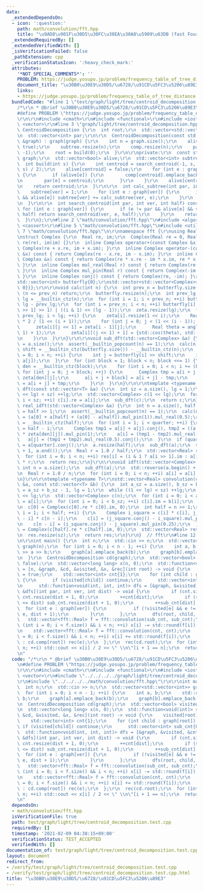 ```yaml
---
data:
  _extendedDependsOn:
  - icon: ':question:'
    path: math/convolution/fft.hpp
    title: "\u9AD8\u901F\u30D5\u30FC\u30EA\u30A8\u5909\u63DB (fast Fourier transform)"
  _extendedRequiredBy: []
  _extendedVerifiedWith: []
  _isVerificationFailed: false
  _pathExtension: cpp
  _verificationStatusIcon: ':heavy_check_mark:'
  attributes:
    '*NOT_SPECIAL_COMMENTS*': ''
    PROBLEM: https://judge.yosupo.jp/problem/frequency_table_of_tree_distance
    document_title: "\u30B0\u30E9\u30D5/\u6728/\u91CD\u5FC3\u5206\u89E3"
    links:
    - https://judge.yosupo.jp/problem/frequency_table_of_tree_distance
  bundledCode: "#line 1 \"test/graph/light/tree/centroid_decomposition.test.cpp\"\n\
    /*\r\n * @brief \u30B0\u30E9\u30D5/\u6728/\u91CD\u5FC3\u5206\u89E3\r\n */\r\n\
    #define PROBLEM \"https://judge.yosupo.jp/problem/frequency_table_of_tree_distance\"\
    \r\n\r\n#include <cmath>\r\n#include <functional>\r\n#include <iostream>\r\n#include\
    \ <vector>\r\n#line 3 \"graph/light/tree/centroid_decomposition.hpp\"\n\r\nstruct\
    \ CentroidDecomposition {\r\n  int root;\r\n  std::vector<std::vector<int>> comp;\r\
    \n  std::vector<int> par;\r\n\r\n  CentroidDecomposition(const std::vector<std::vector<int>>\
    \ &graph) : graph(graph) {\r\n    int n = graph.size();\r\n    alive.assign(n,\
    \ true);\r\n    subtree.resize(n);\r\n    comp.resize(n);\r\n    par.assign(n,\
    \ -1);\r\n    root = build(0);\r\n  }\r\n\r\nprivate:\r\n  const std::vector<std::vector<int>>\
    \ graph;\r\n  std::vector<bool> alive;\r\n  std::vector<int> subtree;\r\n\r\n\
    \  int build(int s) {\r\n    int centroid = search_centroid(-1, s, calc_subtree(-1,\
    \ s) / 2);\r\n    alive[centroid] = false;\r\n    for (int e : graph[centroid])\
    \ {\r\n      if (alive[e]) {\r\n        comp[centroid].emplace_back(build(e));\r\
    \n        par[e] = centroid;\r\n      }\r\n    }\r\n    alive[centroid] = true;\r\
    \n    return centroid;\r\n  }\r\n\r\n  int calc_subtree(int par, int ver) {\r\n\
    \    subtree[ver] = 1;\r\n    for (int e : graph[ver]) {\r\n      if (e != par\
    \ && alive[e]) subtree[ver] += calc_subtree(ver, e);\r\n    }\r\n    return subtree[ver];\r\
    \n  }\r\n\r\n  int search_centroid(int par, int ver, int half) const {\r\n   \
    \ for (int e : graph[ver]) {\r\n      if (e != par && alive[e] && subtree[e] >\
    \ half) return search_centroid(ver, e, half);\r\n    }\r\n    return ver;\r\n\
    \  }\r\n};\r\n#line 2 \"math/convolution/fft.hpp\"\n#include <algorithm>\r\n#include\
    \ <cassert>\r\n#line 5 \"math/convolution/fft.hpp\"\n#include <utility>\r\n#line\
    \ 7 \"math/convolution/fft.hpp\"\n\r\nnamespace fft {\r\nusing Real = double;\r\
    \nstruct Complex {\r\n  Real re, im;\r\n  Complex(Real re = 0, Real im = 0) :\
    \ re(re), im(im) {}\r\n  inline Complex operator+(const Complex &x) const { return\
    \ Complex(re + x.re, im + x.im); }\r\n  inline Complex operator-(const Complex\
    \ &x) const { return Complex(re - x.re, im - x.im); }\r\n  inline Complex operator*(const\
    \ Complex &x) const { return Complex(re * x.re - im * x.im, re * x.im + im * x.re);\
    \ }\r\n  inline Complex mul_real(Real r) const { return Complex(re * r, im * r);\
    \ }\r\n  inline Complex mul_pin(Real r) const { return Complex(-im * r, re * r);\
    \ }\r\n  inline Complex conj() const { return Complex(re, -im); }\r\n};\r\n\r\n\
    std::vector<int> butterfly{0};\r\nstd::vector<std::vector<Complex>> zeta{{{1,\
    \ 0}}};\r\n\r\nvoid calc(int n) {\r\n  int prev_n = butterfly.size();\r\n  if\
    \ (n <= prev_n) return;\r\n  butterfly.resize(n);\r\n  int prev_lg = zeta.size(),\
    \ lg = __builtin_ctz(n);\r\n  for (int i = 1; i < prev_n; ++i) butterfly[i] <<=\
    \ lg - prev_lg;\r\n  for (int i = prev_n; i < n; ++i) butterfly[i] = (butterfly[i\
    \ >> 1] >> 1) | ((i & 1) << (lg - 1));\r\n  zeta.resize(lg);\r\n  for (int i =\
    \ prev_lg; i < lg; ++i) {\r\n    zeta[i].resize(1 << i);\r\n    Real angle = -3.14159265358979323846\
    \ * 2 / (1 << (i + 1));\r\n    for (int j = 0; j < (1 << (i - 1)); ++j) {\r\n\
    \      zeta[i][j << 1] = zeta[i - 1][j];\r\n      Real theta = angle * ((j <<\
    \ 1) + 1);\r\n      zeta[i][(j << 1) + 1] = {std::cos(theta), std::sin(theta)};\r\
    \n    }\r\n  }\r\n}\r\n\r\nvoid sub_dft(std::vector<Complex> &a) {\r\n  int n\
    \ = a.size();\r\n  assert(__builtin_popcount(n) == 1);\r\n  calc(n);\r\n  int\
    \ shift = __builtin_ctz(butterfly.size()) - __builtin_ctz(n);\r\n  for (int i\
    \ = 0; i < n; ++i) {\r\n    int j = butterfly[i] >> shift;\r\n    if (i < j) std::swap(a[i],\
    \ a[j]);\r\n  }\r\n  for (int block = 1; block < n; block <<= 1) {\r\n    int\
    \ den = __builtin_ctz(block);\r\n    for (int i = 0; i < n; i += (block << 1))\
    \ for (int j = 0; j < block; ++j) {\r\n      Complex tmp = a[i + j + block] *\
    \ zeta[den][j];\r\n      a[i + j + block] = a[i + j] - tmp;\r\n      a[i + j]\
    \ = a[i + j] + tmp;\r\n    }\r\n  }\r\n}\r\n\r\ntemplate <typename T>\r\nstd::vector<Complex>\
    \ dft(const std::vector<T> &a) {\r\n  int sz = a.size(), lg = 1;\r\n  while ((1\
    \ << lg) < sz) ++lg;\r\n  std::vector<Complex> c(1 << lg);\r\n  for (int i = 0;\
    \ i < sz; ++i) c[i].re = a[i];\r\n  sub_dft(c);\r\n  return c;\r\n}\r\n\r\nstd::vector<Real>\
    \ real_idft(std::vector<Complex> &a) {\r\n  int n = a.size(), half = n >> 1, quarter\
    \ = half >> 1;\r\n  assert(__builtin_popcount(n) == 1);\r\n  calc(n);\r\n  a[0]\
    \ = (a[0] + a[half] + (a[0] - a[half]).mul_pin(1)).mul_real(0.5);\r\n  int den\
    \ = __builtin_ctz(half);\r\n  for (int i = 1; i < quarter; ++i) {\r\n    int j\
    \ = half - i;\r\n    Complex tmp1 = a[i] + a[j].conj(), tmp2 = ((a[i] - a[j].conj())\
    \ * zeta[den][j]).mul_pin(1);\r\n    a[i] = (tmp1 - tmp2).mul_real(0.5);\r\n \
    \   a[j] = (tmp1 + tmp2).mul_real(0.5).conj();\r\n  }\r\n  if (quarter > 0) a[quarter]\
    \ = a[quarter].conj();\r\n  a.resize(half);\r\n  sub_dft(a);\r\n  std::reverse(a.begin()\
    \ + 1, a.end());\r\n  Real r = 1.0 / half;\r\n  std::vector<Real> res(n);\r\n\
    \  for (int i = 0; i < n; ++i) res[i] = (i & 1 ? a[i >> 1].im : a[i >> 1].re)\
    \ * r;\r\n  return res;\r\n}\r\n\r\nvoid idft(std::vector<Complex> &a) {\r\n \
    \ int n = a.size();\r\n  sub_dft(a);\r\n  std::reverse(a.begin() + 1, a.end());\r\
    \n  Real r = 1.0 / n;\r\n  for (int i = 0; i < n; ++i) a[i] = a[i].mul_real(r);\r\
    \n}\r\n\r\ntemplate <typename T>\r\nstd::vector<Real> convolution(const std::vector<T>\
    \ &a, const std::vector<T> &b) {\r\n  int a_sz = a.size(), b_sz = b.size(), sz\
    \ = a_sz + b_sz - 1, lg = 1;\r\n  while ((1 << lg) < sz) ++lg;\r\n  int n = 1\
    \ << lg;\r\n  std::vector<Complex> c(n);\r\n  for (int i = 0; i < a_sz; ++i) c[i].re\
    \ = a[i];\r\n  for (int i = 0; i < b_sz; ++i) c[i].im = b[i];\r\n  sub_dft(c);\r\
    \n  c[0] = Complex(c[0].re * c[0].im, 0);\r\n  int half = n >> 1;\r\n  for (int\
    \ i = 1; i < half; ++i) {\r\n    Complex i_square = c[i] * c[i], j_square = c[n\
    \ - i] * c[n - i];\r\n    c[i] = (j_square.conj() - i_square).mul_pin(0.25);\r\
    \n    c[n - i] = (i_square.conj() - j_square).mul_pin(0.25);\r\n  }\r\n  c[half]\
    \ = Complex(c[half].re * c[half].im, 0);\r\n  std::vector<Real> res = real_idft(c);\r\
    \n  res.resize(sz);\r\n  return res;\r\n}\r\n}  // fft\r\n#line 12 \"test/graph/light/tree/centroid_decomposition.test.cpp\"\
    \n\r\nint main() {\r\n  int n;\r\n  std::cin >> n;\r\n  std::vector<std::vector<int>>\
    \ graph(n);\r\n  for (int i = 0; i < n - 1; ++i) {\r\n    int a, b;\r\n    std::cin\
    \ >> a >> b;\r\n    graph[a].emplace_back(b);\r\n    graph[b].emplace_back(a);\r\
    \n  }\r\n  CentroidDecomposition cd(graph);\r\n  std::vector<bool> visited(n,\
    \ false);\r\n  std::vector<long long> x(n, 0);\r\n  std::function<void(int)> rec\
    \ = [n, &graph, &cd, &visited, &x, &rec](int root) -> void {\r\n    visited[root]\
    \ = true;\r\n    std::vector<int> cnt{1};\r\n    for (int child : graph[root])\
    \ {\r\n      if (visited[child]) continue;\r\n      std::vector<int> sub_cnt{0};\r\
    \n      std::function<void(int, int, int)> dfs = [&graph, &visited, &cnt, &sub_cnt,\
    \ &dfs](int par, int ver, int dist) -> void {\r\n        if (cnt.size() <= dist)\
    \ cnt.resize(dist + 1, 0);\r\n        ++cnt[dist];\r\n        if (sub_cnt.size()\
    \ <= dist) sub_cnt.resize(dist + 1, 0);\r\n        ++sub_cnt[dist];\r\n      \
    \  for (int e : graph[ver]) {\r\n          if (!visited[e] && e != par) dfs(ver,\
    \ e, dist + 1);\r\n        }\r\n      };\r\n      dfs(root, child, 1);\r\n   \
    \   std::vector<fft::Real> f = fft::convolution(sub_cnt, sub_cnt);\r\n      for\
    \ (int i = 0; i < f.size() && i < n; ++i) x[i] -= std::round(f[i]);\r\n    }\r\
    \n    std::vector<fft::Real> f = fft::convolution(cnt, cnt);\r\n    for (int i\
    \ = 0; i < f.size() && i < n; ++i) x[i] += std::round(f[i]);\r\n    for (int e\
    \ : cd.comp[root]) rec(e);\r\n  };\r\n  rec(cd.root);\r\n  for (int i = 1; i <\
    \ n; ++i) std::cout << x[i] / 2 << \" \\n\"[i + 1 == n];\r\n  return 0;\r\n}\r\
    \n"
  code: "/*\r\n * @brief \u30B0\u30E9\u30D5/\u6728/\u91CD\u5FC3\u5206\u89E3\r\n */\r\
    \n#define PROBLEM \"https://judge.yosupo.jp/problem/frequency_table_of_tree_distance\"\
    \r\n\r\n#include <cmath>\r\n#include <functional>\r\n#include <iostream>\r\n#include\
    \ <vector>\r\n#include \"../../../../graph/light/tree/centroid_decomposition.hpp\"\
    \r\n#include \"../../../../math/convolution/fft.hpp\"\r\n\r\nint main() {\r\n\
    \  int n;\r\n  std::cin >> n;\r\n  std::vector<std::vector<int>> graph(n);\r\n\
    \  for (int i = 0; i < n - 1; ++i) {\r\n    int a, b;\r\n    std::cin >> a >>\
    \ b;\r\n    graph[a].emplace_back(b);\r\n    graph[b].emplace_back(a);\r\n  }\r\
    \n  CentroidDecomposition cd(graph);\r\n  std::vector<bool> visited(n, false);\r\
    \n  std::vector<long long> x(n, 0);\r\n  std::function<void(int)> rec = [n, &graph,\
    \ &cd, &visited, &x, &rec](int root) -> void {\r\n    visited[root] = true;\r\n\
    \    std::vector<int> cnt{1};\r\n    for (int child : graph[root]) {\r\n     \
    \ if (visited[child]) continue;\r\n      std::vector<int> sub_cnt{0};\r\n    \
    \  std::function<void(int, int, int)> dfs = [&graph, &visited, &cnt, &sub_cnt,\
    \ &dfs](int par, int ver, int dist) -> void {\r\n        if (cnt.size() <= dist)\
    \ cnt.resize(dist + 1, 0);\r\n        ++cnt[dist];\r\n        if (sub_cnt.size()\
    \ <= dist) sub_cnt.resize(dist + 1, 0);\r\n        ++sub_cnt[dist];\r\n      \
    \  for (int e : graph[ver]) {\r\n          if (!visited[e] && e != par) dfs(ver,\
    \ e, dist + 1);\r\n        }\r\n      };\r\n      dfs(root, child, 1);\r\n   \
    \   std::vector<fft::Real> f = fft::convolution(sub_cnt, sub_cnt);\r\n      for\
    \ (int i = 0; i < f.size() && i < n; ++i) x[i] -= std::round(f[i]);\r\n    }\r\
    \n    std::vector<fft::Real> f = fft::convolution(cnt, cnt);\r\n    for (int i\
    \ = 0; i < f.size() && i < n; ++i) x[i] += std::round(f[i]);\r\n    for (int e\
    \ : cd.comp[root]) rec(e);\r\n  };\r\n  rec(cd.root);\r\n  for (int i = 1; i <\
    \ n; ++i) std::cout << x[i] / 2 << \" \\n\"[i + 1 == n];\r\n  return 0;\r\n}\r\
    \n"
  dependsOn:
  - math/convolution/fft.hpp
  isVerificationFile: true
  path: test/graph/light/tree/centroid_decomposition.test.cpp
  requiredBy: []
  timestamp: '2021-02-09 04:38:15+09:00'
  verificationStatus: TEST_ACCEPTED
  verifiedWith: []
documentation_of: test/graph/light/tree/centroid_decomposition.test.cpp
layout: document
redirect_from:
- /verify/test/graph/light/tree/centroid_decomposition.test.cpp
- /verify/test/graph/light/tree/centroid_decomposition.test.cpp.html
title: "\u30B0\u30E9\u30D5/\u6728/\u91CD\u5FC3\u5206\u89E3"
---
```

